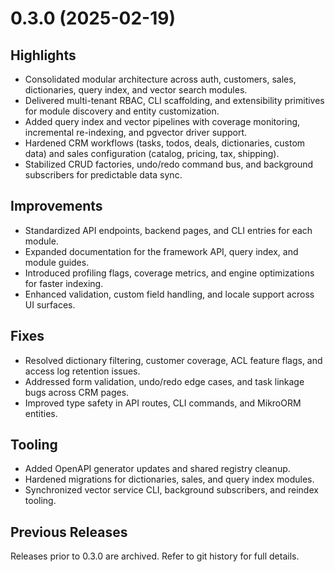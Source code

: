 # 0.3.0 (2025-02-19)

## Highlights
- Consolidated modular architecture across auth, customers, sales, dictionaries, query index, and vector search modules.
- Delivered multi-tenant RBAC, CLI scaffolding, and extensibility primitives for module discovery and entity customization.
- Added query index and vector pipelines with coverage monitoring, incremental re-indexing, and pgvector driver support.
- Hardened CRM workflows (tasks, todos, deals, dictionaries, custom data) and sales configuration (catalog, pricing, tax, shipping).
- Stabilized CRUD factories, undo/redo command bus, and background subscribers for predictable data sync.

## Improvements
- Standardized API endpoints, backend pages, and CLI entries for each module.
- Expanded documentation for the framework API, query index, and module guides.
- Introduced profiling flags, coverage metrics, and engine optimizations for faster indexing.
- Enhanced validation, custom field handling, and locale support across UI surfaces.

## Fixes
- Resolved dictionary filtering, customer coverage, ACL feature flags, and access log retention issues.
- Addressed form validation, undo/redo edge cases, and task linkage bugs across CRM pages.
- Improved type safety in API routes, CLI commands, and MikroORM entities.

## Tooling
- Added OpenAPI generator updates and shared registry cleanup.
- Hardened migrations for dictionaries, sales, and query index modules.
- Synchronized vector service CLI, background subscribers, and reindex tooling.

## Previous Releases
Releases prior to 0.3.0 are archived. Refer to git history for full details.
